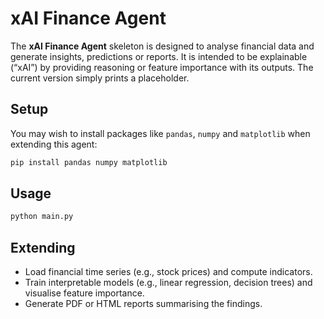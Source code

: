 # xAI Finance Agent

The **xAI Finance Agent** skeleton is designed to analyse financial data and
generate insights, predictions or reports.  It is intended to be
explainable (“xAI”) by providing reasoning or feature importance with
its outputs.  The current version simply prints a placeholder.

## Setup

You may wish to install packages like `pandas`, `numpy` and `matplotlib`
when extending this agent:

```bash
pip install pandas numpy matplotlib
```

## Usage

```bash
python main.py
```

## Extending

- Load financial time series (e.g., stock prices) and compute indicators.
- Train interpretable models (e.g., linear regression, decision trees)
  and visualise feature importance.
- Generate PDF or HTML reports summarising the findings.
